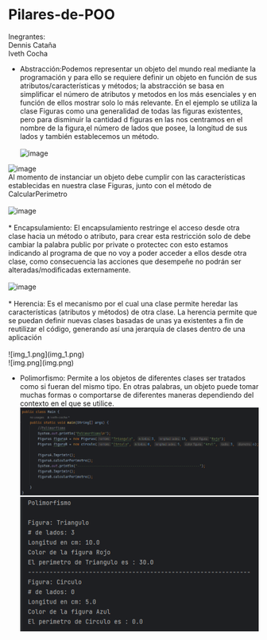 # Pilares-de-POO
Inegrantes: <br>
Dennis Cataña <br>
Iveth Cocha
* Abstracción:Podemos representar un objeto del mundo real mediante la programación y para ello se requiere definir un objeto en función de sus atributos/características y métodos; la abstracción se basa en simplificar el número de atributos y metodos en los más esenciales y en función de ellos mostrar solo lo más relevante. En el ejemplo se utiliza la clase Figuras como una generalidad de todas las figuras existentes, pero para disminuir la cantidad d figuras en las nos centramos en el nombre de la figura,el número de lados que posee, la longitud de sus lados y también establecemos un método.<br>
<br><img width="281" alt="image" src="https://github.com/DennisCatana/Pilares-de-POO/assets/117743828/457b27ed-d6f7-4247-a778-b804fd2b38ca">
 <img width="610" alt="image" src="https://github.com/DennisCatana/Pilares-de-POO/assets/117743828/ff52f4be-a7b1-44ef-ac74-7a51f59cc539">
<br>
 Al momento de instanciar un objeto debe cumplir con las características establecidas en nuestra clase Figuras, junto con el método de CalcularPerimetro<br>
 <br> <img width="552" alt="image" src="https://github.com/DennisCatana/Pilares-de-POO/assets/117743828/d0b8e53d-79ef-4648-b9e5-f5196ee2ac85"><br>
<br>
* Encapsulamiento: El encapsulamiento restringe el acceso desde otra clase hacia un método o atributo, para crear esta restricción solo de debe cambiar la palabra public por private o protectec con esto estamos indicando al programa de que no voy a poder acceder a ellos desde otra clase, como consecuencia las acciones que desempeñe no podrán ser alteradas/modificadas externamente. <br>
<br> <img width="231" alt="image" src="https://github.com/DennisCatana/Pilares-de-POO/assets/117743828/f10f9d8a-9b01-4298-9c5e-32c67af02ab5"> <br>
<br>
* Herencia: Es el mecanismo por el cual una clase permite heredar las características (atributos y métodos) de otra clase. La herencia permite que se puedan definir nuevas clases basadas de unas ya existentes a fin de reutilizar el código, generando así una jerarquía de clases dentro de una aplicación<br>
<br>
  ![img_1.png](img_1.png)<br>
  ![img.png](img.png)<br>

* Polimorfismo: Permite a los objetos de diferentes clases ser tratados como si fueran del mismo tipo. En otras palabras, un objeto puede tomar muchas formas o comportarse de diferentes maneras dependiendo del contexto en el que se utilice.
![img_2.png](img_2.png)<br>
![img_3.png](img_3.png)

 


